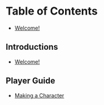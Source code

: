 # Table of Contents
* [Welcome!](./README.md)

## Introductions
* [Welcome!](./README.md)

## Player Guide
* [Making a Character](./character-building.md)
